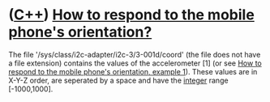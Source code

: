 # ([C++](Cpp.md)) [How to respond to the mobile phone's orientation?](CppSymbianRespondToOrientation.md)

The file '/sys/class/i2c-adapter/i2c-3/3-001d/coord' (the file does not
have a file extension) contains the values of the accelerometer \[1\]
(or see [How to respond to the mobile phone's orientation, example
1](CppSymbianRespondToOrientation.md)). These values are in X-Y-Z
order, are seperated by a space and have the [integer](CppInt.md) range
\[-1000,1000\].
